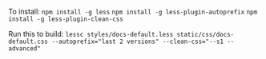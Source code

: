 To install:
`npm install -g less`
`npm install -g less-plugin-autoprefix`
`npm install -g less-plugin-clean-css`

Run this to build:
`lessc styles/docs-default.less static/css/docs-default.css --autoprefix="last 2 versions" --clean-css="--s1 --advanced"`